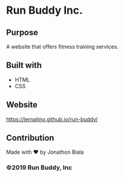 # Run Buddy Inc.

## Purpose
A website that offers fitness training services.

## Built with
* HTML
* CSS

## Website
https://lernatino.github.io/run-buddy/

## Contribution
Made with ❤️ by Jonathon Biala


### ©️2019 Run Buddy, Inc 
